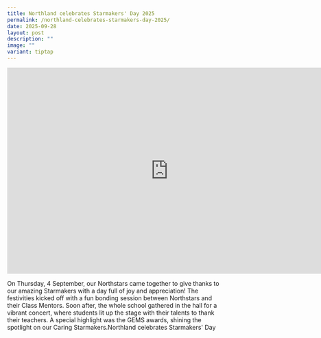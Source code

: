 ```yaml
---
title: Northland celebrates Starmakers' Day 2025
permalink: /northland-celebrates-starmakers-day-2025/
date: 2025-09-28
layout: post
description: ""
image: ""
variant: tiptap
---
```

<div class="iframe-wrapper">
<iframe height="480" width="749" allowfullscreen="true" frameborder="0" src="https://docs.google.com/presentation/d/e/2PACX-1vTLmGd0YKeXDhfb0H1KimJRHiPKrNzt6kkKs3ByiDmNrSliHP12Yu3g4joBJrjA7Q/pubembed?start=true&amp;loop=true&amp;delayms=3000"></iframe>
</div>
<p>On Thursday, 4 September, our Northstars came together to give thanks
to our amazing Starmakers with a day full of joy and appreciation! The
festivities kicked off with a fun bonding session between Northstars and
their Class Mentors. Soon after, the whole school gathered in the hall
for a vibrant concert, where students lit up the stage with their talents
to thank their teachers. A special highlight was the GEMS awards, shining
the spotlight on our Caring Starmakers.Northland celebrates Starmakers'
Day</p>
